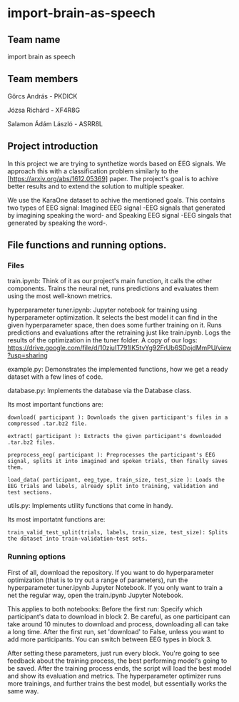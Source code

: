 # import-brain-as-speech
## Team name
import brain as speech

## Team members
Görcs András        - PKDICK

Józsa Richárd       - XF4R8G

Salamon Ádám László - ASRR8L


## Project introduction

In this project we are trying to synthetize words based on EEG signals. We approach this with a classification problem similarly to the [https://arxiv.org/abs/1612.05369] paper. The project's goal is to achive better results and to extend the solution to multiple speaker.

We use the KaraOne dataset to achive the mentioned goals. This contains two types of EEG signal: Imagined EEG signal -EEG signals that generated by imagining speaking the word- and Speaking EEG signal -EEG singals that generated by speaking the word-.

## File functions and running options.
### Files
train.ipynb: Think of it as our project's main function, it calls the other components. Trains the neural net, runs predictions and evaluates them using the most well-known metrics.

hyperparameter tuner.ipynb: Jupyter notebook for training using hyperparameter optimization. It selects the best model it can find in the given hyperparameter space, then does some further training on it. Runs predictions and evaluations after the retraining just like train.ipynb. Logs the results of the optimization in the tuner folder. A copy of our logs: https://drive.google.com/file/d/10ziuIT791IK5tvYg92FrUb6SDojdMmPU/view?usp=sharing

example.py: Demonstrates the implemented functions, how we get a ready dataset with a few lines of code.

database.py: Implements the database via the Database class.

Its most important functions are:

    download( participant ): Downloads the given participant's files in a compressed .tar.bz2 file.

    extract( participant ): Extracts the given participant's downloaded .tar.bz2 files.

    preprocess_eeg( participant ): Preprocesses the participant's EEG signal, splits it into imagined and spoken trials, then finally saves them.
    
    load_data( participant, eeg_type, train_size, test_size ): Loads the EEG trials and labels, already split into training, validation and test sections.

utils.py: Implements utility functions that come in handy.

Its most importatnt functions are:

    train_valid_test_split(trials, labels, train_size, test_size): Splits the dataset into train-validation-test sets.

### Running options
First of all, download the repository.
If you want to do hyperparameter optimization (that is to try out a range of parameters), run the hyperparameter tuner.ipynb Jupyter Notebook.
If you only want to train a net the regular way, open the train.ipynb Jupyter Notebook.

This applies to both notebooks:
Before the first run: Specify which participant's data to download in block 2. Be careful, as one participant can take around 10 minutes to download and process, downloading all can take a long time. After the first run, set 'download' to False, unless you want to add more participants.
You can switch between EEG types in block 3.

After setting these parameters, just run every block. You're going to see feedback about the training process, the best performing model's going to be saved. After the training process ends, the script will load the best model and show its evaluation and metrics.
The hyperparameter optimizer runs more trainings, and further trains the best model, but essentially works the same way.
